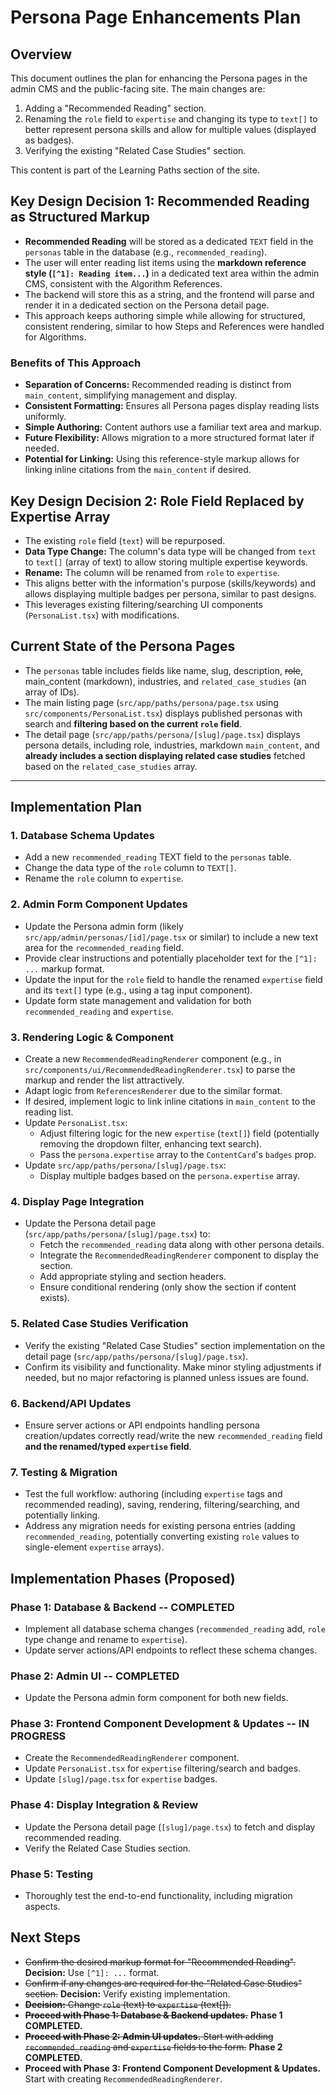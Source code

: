 # Persona Page Enhancements Plan

## Overview

This document outlines the plan for enhancing the Persona pages in the admin CMS and the public-facing site. The main changes are:
1.  Adding a "Recommended Reading" section.
2.  Renaming the `role` field to `expertise` and changing its type to `text[]` to better represent persona skills and allow for multiple values (displayed as badges).
3.  Verifying the existing "Related Case Studies" section.

This content is part of the Learning Paths section of the site.

## Key Design Decision 1: Recommended Reading as Structured Markup

- **Recommended Reading** will be stored as a dedicated `TEXT` field in the `personas` table in the database (e.g., `recommended_reading`).
- The user will enter reading list items using the **markdown reference style (`[^1]: Reading item...`)** in a dedicated text area within the admin CMS, consistent with the Algorithm References.
- The backend will store this as a string, and the frontend will parse and render it in a dedicated section on the Persona detail page.
- This approach keeps authoring simple while allowing for structured, consistent rendering, similar to how Steps and References were handled for Algorithms.

### Benefits of This Approach
- **Separation of Concerns:** Recommended reading is distinct from `main_content`, simplifying management and display.
- **Consistent Formatting:** Ensures all Persona pages display reading lists uniformly.
- **Simple Authoring:** Content authors use a familiar text area and markup.
- **Future Flexibility:** Allows migration to a more structured format later if needed.
- **Potential for Linking:** Using this reference-style markup allows for linking inline citations from the `main_content` if desired.

## Key Design Decision 2: Role Field Replaced by Expertise Array

- The existing `role` field (`text`) will be repurposed.
- **Data Type Change:** The column's data type will be changed from `text` to `text[]` (array of text) to allow storing multiple expertise keywords.
- **Rename:** The column will be renamed from `role` to `expertise`.
- This aligns better with the information's purpose (skills/keywords) and allows displaying multiple badges per persona, similar to past designs.
- This leverages existing filtering/searching UI components (`PersonaList.tsx`) with modifications.

## Current State of the Persona Pages

- The `personas` table includes fields like name, slug, description, ~~role~~, main_content (markdown), industries, and `related_case_studies` (an array of IDs).
- The main listing page (`src/app/paths/persona/page.tsx` using `src/components/PersonaList.tsx`) displays published personas with search and **filtering based on the current `role` field**.
- The detail page (`src/app/paths/persona/[slug]/page.tsx`) displays persona details, including role, industries, markdown `main_content`, and **already includes a section displaying related case studies** fetched based on the `related_case_studies` array.

-----------------

## Implementation Plan

### 1. Database Schema Updates
- Add a new `recommended_reading` TEXT field to the `personas` table.
- Change the data type of the `role` column to `TEXT[]`.
- Rename the `role` column to `expertise`.

### 2. Admin Form Component Updates
- Update the Persona admin form (likely `src/app/admin/personas/[id]/page.tsx` or similar) to include a new text area for the `recommended_reading` field.
- Provide clear instructions and potentially placeholder text for the `[^1]: ...` markup format.
- Update the input for the `role` field to handle the renamed `expertise` field and its `text[]` type (e.g., using a tag input component).
- Update form state management and validation for both `recommended_reading` and `expertise`.

### 3. Rendering Logic & Component
- Create a new `RecommendedReadingRenderer` component (e.g., in `src/components/ui/RecommendedReadingRenderer.tsx`) to parse the markup and render the list attractively.
- Adapt logic from `ReferencesRenderer` due to the similar format.
- If desired, implement logic to link inline citations in `main_content` to the reading list.
- Update `PersonaList.tsx`:
    - Adjust filtering logic for the new `expertise` (`text[]`) field (potentially removing the dropdown filter, enhancing text search).
    - Pass the `persona.expertise` array to the `ContentCard`'s `badges` prop.
- Update `src/app/paths/persona/[slug]/page.tsx`:
    - Display multiple badges based on the `persona.expertise` array.

### 4. Display Page Integration
- Update the Persona detail page (`src/app/paths/persona/[slug]/page.tsx`) to:
    - Fetch the `recommended_reading` data along with other persona details.
    - Integrate the `RecommendedReadingRenderer` component to display the section.
    - Add appropriate styling and section headers.
    - Ensure conditional rendering (only show the section if content exists).

### 5. Related Case Studies Verification
- Verify the existing "Related Case Studies" section implementation on the detail page (`src/app/paths/persona/[slug]/page.tsx`).
- Confirm its visibility and functionality. Make minor styling adjustments if needed, but no major refactoring is planned unless issues are found.

### 6. Backend/API Updates
- Ensure server actions or API endpoints handling persona creation/updates correctly read/write the new `recommended_reading` field **and the renamed/typed `expertise` field**.

### 7. Testing & Migration
- Test the full workflow: authoring (including `expertise` tags and recommended reading), saving, rendering, filtering/searching, and potentially linking.
- Address any migration needs for existing persona entries (adding `recommended_reading`, potentially converting existing `role` values to single-element `expertise` arrays).

## Implementation Phases (Proposed)

### Phase 1: Database & Backend -- COMPLETED
- Implement all database schema changes (`recommended_reading` add, `role` type change and rename to `expertise`).
- Update server actions/API endpoints to reflect these schema changes.

### Phase 2: Admin UI -- COMPLETED
- Update the Persona admin form component for both new fields.

### Phase 3: Frontend Component Development & Updates -- IN PROGRESS
- Create the `RecommendedReadingRenderer` component.
- Update `PersonaList.tsx` for `expertise` filtering/search and badges.
- Update `[slug]/page.tsx` for `expertise` badges.

### Phase 4: Display Integration & Review
- Update the Persona detail page (`[slug]/page.tsx`) to fetch and display recommended reading.
- Verify the Related Case Studies section.

### Phase 5: Testing
- Thoroughly test the end-to-end functionality, including migration aspects.

## Next Steps
- ~~Confirm the desired markup format for "Recommended Reading".~~ **Decision:** Use `[^1]: ...` format.
- ~~Confirm if any changes are required for the "Related Case Studies" section.~~ **Decision:** Verify existing implementation.
- ~~**Decision:** Change `role` (text) to `expertise` (text[]).~~
- ~~**Proceed with Phase 1: Database & Backend updates.**~~ **Phase 1 COMPLETED.**
- ~~**Proceed with Phase 2: Admin UI updates.** Start with adding `recommended_reading` and `expertise` fields to the form.~~ **Phase 2 COMPLETED.**
- **Proceed with Phase 3: Frontend Component Development & Updates.** Start with creating `RecommendedReadingRenderer`. 